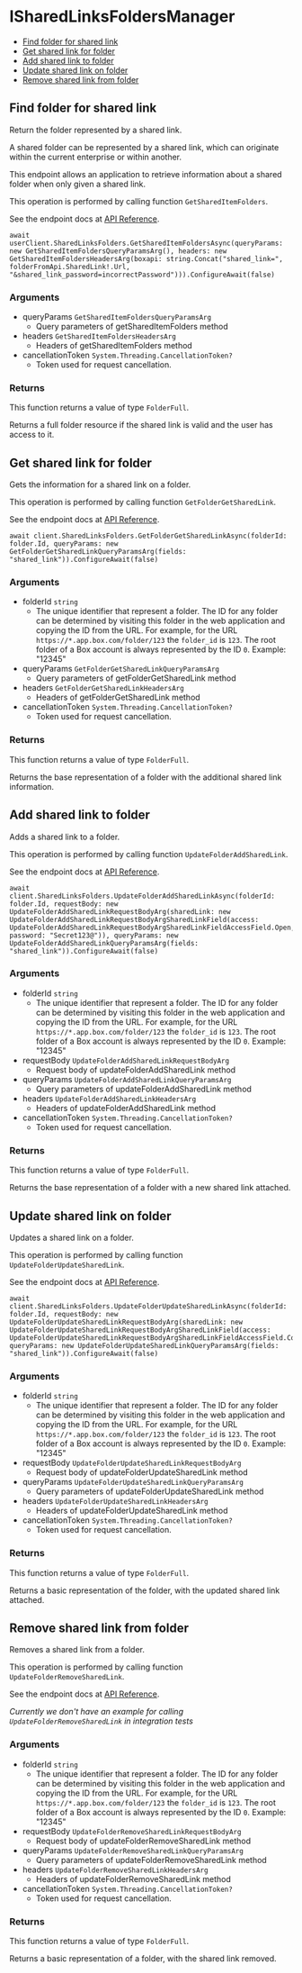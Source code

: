 # ISharedLinksFoldersManager


- [Find folder for shared link](#find-folder-for-shared-link)
- [Get shared link for folder](#get-shared-link-for-folder)
- [Add shared link to folder](#add-shared-link-to-folder)
- [Update shared link on folder](#update-shared-link-on-folder)
- [Remove shared link from folder](#remove-shared-link-from-folder)

## Find folder for shared link

Return the folder represented by a shared link.

A shared folder can be represented by a shared link,
which can originate within the current enterprise or within another.

This endpoint allows an application to retrieve information about a
shared folder when only given a shared link.

This operation is performed by calling function `GetSharedItemFolders`.

See the endpoint docs at
[API Reference](https://developer.box.com/reference/get-shared-items-folders/).

<!-- sample get_shared_items#folders -->
```
await userClient.SharedLinksFolders.GetSharedItemFoldersAsync(queryParams: new GetSharedItemFoldersQueryParamsArg(), headers: new GetSharedItemFoldersHeadersArg(boxapi: string.Concat("shared_link=", folderFromApi.SharedLink!.Url, "&shared_link_password=incorrectPassword"))).ConfigureAwait(false)
```

### Arguments

- queryParams `GetSharedItemFoldersQueryParamsArg`
  - Query parameters of getSharedItemFolders method
- headers `GetSharedItemFoldersHeadersArg`
  - Headers of getSharedItemFolders method
- cancellationToken `System.Threading.CancellationToken?`
  - Token used for request cancellation.


### Returns

This function returns a value of type `FolderFull`.

Returns a full folder resource if the shared link is valid and
the user has access to it.


## Get shared link for folder

Gets the information for a shared link on a folder.

This operation is performed by calling function `GetFolderGetSharedLink`.

See the endpoint docs at
[API Reference](https://developer.box.com/reference/get-folders-id-get-shared-link/).

<!-- sample get_folders_id#get_shared_link -->
```
await client.SharedLinksFolders.GetFolderGetSharedLinkAsync(folderId: folder.Id, queryParams: new GetFolderGetSharedLinkQueryParamsArg(fields: "shared_link")).ConfigureAwait(false)
```

### Arguments

- folderId `string`
  - The unique identifier that represent a folder.  The ID for any folder can be determined by visiting this folder in the web application and copying the ID from the URL. For example, for the URL `https://*.app.box.com/folder/123` the `folder_id` is `123`.  The root folder of a Box account is always represented by the ID `0`. Example: "12345"
- queryParams `GetFolderGetSharedLinkQueryParamsArg`
  - Query parameters of getFolderGetSharedLink method
- headers `GetFolderGetSharedLinkHeadersArg`
  - Headers of getFolderGetSharedLink method
- cancellationToken `System.Threading.CancellationToken?`
  - Token used for request cancellation.


### Returns

This function returns a value of type `FolderFull`.

Returns the base representation of a folder with the
additional shared link information.


## Add shared link to folder

Adds a shared link to a folder.

This operation is performed by calling function `UpdateFolderAddSharedLink`.

See the endpoint docs at
[API Reference](https://developer.box.com/reference/put-folders-id-add-shared-link/).

<!-- sample put_folders_id#add_shared_link -->
```
await client.SharedLinksFolders.UpdateFolderAddSharedLinkAsync(folderId: folder.Id, requestBody: new UpdateFolderAddSharedLinkRequestBodyArg(sharedLink: new UpdateFolderAddSharedLinkRequestBodyArgSharedLinkField(access: UpdateFolderAddSharedLinkRequestBodyArgSharedLinkFieldAccessField.Open, password: "Secret123@")), queryParams: new UpdateFolderAddSharedLinkQueryParamsArg(fields: "shared_link")).ConfigureAwait(false)
```

### Arguments

- folderId `string`
  - The unique identifier that represent a folder.  The ID for any folder can be determined by visiting this folder in the web application and copying the ID from the URL. For example, for the URL `https://*.app.box.com/folder/123` the `folder_id` is `123`.  The root folder of a Box account is always represented by the ID `0`. Example: "12345"
- requestBody `UpdateFolderAddSharedLinkRequestBodyArg`
  - Request body of updateFolderAddSharedLink method
- queryParams `UpdateFolderAddSharedLinkQueryParamsArg`
  - Query parameters of updateFolderAddSharedLink method
- headers `UpdateFolderAddSharedLinkHeadersArg`
  - Headers of updateFolderAddSharedLink method
- cancellationToken `System.Threading.CancellationToken?`
  - Token used for request cancellation.


### Returns

This function returns a value of type `FolderFull`.

Returns the base representation of a folder with a new shared
link attached.


## Update shared link on folder

Updates a shared link on a folder.

This operation is performed by calling function `UpdateFolderUpdateSharedLink`.

See the endpoint docs at
[API Reference](https://developer.box.com/reference/put-folders-id-update-shared-link/).

<!-- sample put_folders_id#update_shared_link -->
```
await client.SharedLinksFolders.UpdateFolderUpdateSharedLinkAsync(folderId: folder.Id, requestBody: new UpdateFolderUpdateSharedLinkRequestBodyArg(sharedLink: new UpdateFolderUpdateSharedLinkRequestBodyArgSharedLinkField(access: UpdateFolderUpdateSharedLinkRequestBodyArgSharedLinkFieldAccessField.Collaborators)), queryParams: new UpdateFolderUpdateSharedLinkQueryParamsArg(fields: "shared_link")).ConfigureAwait(false)
```

### Arguments

- folderId `string`
  - The unique identifier that represent a folder.  The ID for any folder can be determined by visiting this folder in the web application and copying the ID from the URL. For example, for the URL `https://*.app.box.com/folder/123` the `folder_id` is `123`.  The root folder of a Box account is always represented by the ID `0`. Example: "12345"
- requestBody `UpdateFolderUpdateSharedLinkRequestBodyArg`
  - Request body of updateFolderUpdateSharedLink method
- queryParams `UpdateFolderUpdateSharedLinkQueryParamsArg`
  - Query parameters of updateFolderUpdateSharedLink method
- headers `UpdateFolderUpdateSharedLinkHeadersArg`
  - Headers of updateFolderUpdateSharedLink method
- cancellationToken `System.Threading.CancellationToken?`
  - Token used for request cancellation.


### Returns

This function returns a value of type `FolderFull`.

Returns a basic representation of the folder, with the updated shared
link attached.


## Remove shared link from folder

Removes a shared link from a folder.

This operation is performed by calling function `UpdateFolderRemoveSharedLink`.

See the endpoint docs at
[API Reference](https://developer.box.com/reference/put-folders-id-remove-shared-link/).

*Currently we don't have an example for calling `UpdateFolderRemoveSharedLink` in integration tests*

### Arguments

- folderId `string`
  - The unique identifier that represent a folder.  The ID for any folder can be determined by visiting this folder in the web application and copying the ID from the URL. For example, for the URL `https://*.app.box.com/folder/123` the `folder_id` is `123`.  The root folder of a Box account is always represented by the ID `0`. Example: "12345"
- requestBody `UpdateFolderRemoveSharedLinkRequestBodyArg`
  - Request body of updateFolderRemoveSharedLink method
- queryParams `UpdateFolderRemoveSharedLinkQueryParamsArg`
  - Query parameters of updateFolderRemoveSharedLink method
- headers `UpdateFolderRemoveSharedLinkHeadersArg`
  - Headers of updateFolderRemoveSharedLink method
- cancellationToken `System.Threading.CancellationToken?`
  - Token used for request cancellation.


### Returns

This function returns a value of type `FolderFull`.

Returns a basic representation of a folder, with the shared link removed.


